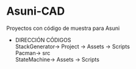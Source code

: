 # Asuni-CAD
Proyectos con código de muestra para Asuni
- DIRECCIÓN CÓDIGOS<br/>
StackGenerator-> Project -> Assets -> Scripts <br/>
Pacman-> src <br/>
StateMachine-> Assets -> Scripts
